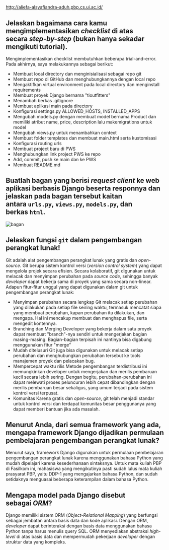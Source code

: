# 
<http://aliefa-alsyafiandra-aduh.pbp.cs.ui.ac.id/>

## Jelaskan bagaimana cara kamu mengimplementasikan *checklist* di atas secara *step-by-step* (bukan hanya sekadar mengikuti tutorial).

Mengimplementasikan checklist membutuhkan beberapa trial-and-error. Pada akhirnya, saya melakukannya sebagai berikut:
- Membuat local directory dan menginisialisasi sebagai repo git
- Membuat repo di GitHub dan menghubungkannya dengan local repo
- Mengaktifkan virtual environment pada local directory dan menginstall requirements
- Membuat proyek Django bernama "tioutfitters"
- Menambah berkas .gitignore
- Membuat aplikasi main pada directory
- Konfigurasi settings.py ALLOWED_HOSTS, INSTALLED_APPS
- Mengubah models.py dengan membuat model bernama Product dan memiliki atribut name, price, description lalu makemigrations untuk model
- Mengubah views.py untuk menambahkan context
- Membuat folder templates dan membuat main.html serta kustomisasi
- Konfigurasi routing urls
- Membuat project baru di PWS
- Menghubungkan link project PWS ke repo
- Add, commit, push ke main dan ke PWS
- Membuat README.md

## Buatlah bagan yang berisi *request client* ke web aplikasi berbasis Django beserta responnya dan jelaskan pada bagan tersebut kaitan antara `urls.py`, `views.py`, `models.py`, dan berkas `html`.

![bagan](https://github.com/user-attachments/assets/e0122a73-3dc5-4b74-9855-8599fcf3b6b3)


## Jelaskan fungsi `git` dalam pengembangan perangkat lunak!

Git adalah alat pengembangan perangkat lunak yang gratis dan _open-source_. Git berupa sistem kontrol versi (_version control system_) yang dapat mengelola projek secara efisien. Secara kolaboratif, git digunakan untuk melacak dan menyimpan perubahan pada _source code_, sehingga banyak _developer_ dapat bekerja sama di proyek yang sama secara non-linear.
Adapun fitur-fitur unggul yang dapat digunakan dalam git untuk pengembangan perangkat lunak:
- Menyimpan perubahan secara lengkap
  Git melacak setiap perubahan yang dilakukan pada setiap file seiring waktu, termasuk mencatat siapa yang membuat perubahan, kapan perubahan itu dilakukan, dan mengapa. Hal ini mencakup membuat dan menghapus file, serta mengedit kontennya.
- Branching dan Merging
  Developer yang bekerja dalam satu proyek dapat membuat "branch"-nya sendiri untuk mengerjakan bagian masing-masing. Bagian-bagian terpisah ini nantinya bisa digabung menggunakan fitur "merge"
- Mudah ditelusuri
  Git juga bisa digunakan untuk melacak setiap perubahan dan menghubungkan perubahan tersebut ke tools manajemen proyek dan pelacakan bug.
- Mempercepat waktu rilis
  Metode pengembangan terdistribusi ini memungkinkan developer untuk mengerjakan dan merilis pembaruan kecil secara lebih sering. Dengan begitu, perubahan-perubahan ini dapat melewati proses peluncuran lebih cepat dibandingkan dengan merilis pembaruan besar sekaligus, yang umum terjadi pada sistem kontrol versi terpusat.
- Komunitas
  Karena gratis dan _open-source_, git telah menjadi standar untuk kontrol versi dan terdapat komunitas besar penggunanya yang dapat memberi bantuan jika ada masalah.

## Menurut Anda, dari semua framework yang ada, mengapa framework Django dijadikan permulaan pembelajaran pengembangan perangkat lunak?

Menurut saya, framework Django digunakan untuk permulaan pembelajaran pengembangan perangkat lunak karena menggunakan bahasa Python yang mudah dipelajari karena kesederhanaan sintaksnya. Untuk mata kuliah PBP di Fasilkom ini, mahasiswa yang mengikutinya pasti sudah lulus mata kuliah prasyarat PBP, yaitu DDP-1 yang mengajarkan bahasa Python, dan sudah setidaknya menguasai beberapa keterampilan dalam bahasa Python.

## Mengapa model pada Django disebut sebagai *ORM*?

Django memiliki sistem ORM (_Object-Relational Mapping_) yang berfungsi sebagai jembatan antara basis data dan kode aplikasi. Dengan ORM, _developer_ dapat berinteraksi dengan basis data menggunakan bahasa Python tanpa harus menulis query SQL. ORM menyediakan abstraksi _high-level_ di atas basis data dan mempermudah pekerjaan _developer_ dengan struktur data yang kompleks.
